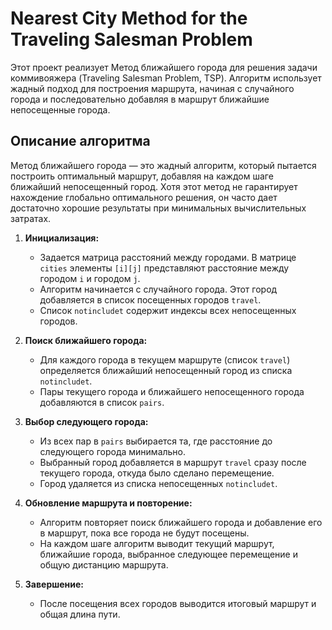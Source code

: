 # Nearest City Method for the Traveling Salesman Problem

Этот проект реализует Метод ближайшего города для решения задачи коммивояжера (Traveling Salesman Problem, TSP). Алгоритм использует жадный подход для построения маршрута, начиная с случайного города и последовательно добавляя в маршрут ближайшие непосещенные города.

## Описание алгоритма

Метод ближайшего города — это жадный алгоритм, который пытается построить оптимальный маршрут, добавляя на каждом шаге ближайший непосещенный город. Хотя этот метод не гарантирует нахождение глобально оптимального решения, он часто дает достаточно хорошие результаты при минимальных вычислительных затратах.


1. **Инициализация:**
   - Задается матрица расстояний между городами. В матрице `cities` элементы `[i][j]` представляют расстояние между городом `i` и городом `j`.
   - Алгоритм начинается с случайного города. Этот город добавляется в список посещенных городов `travel`.
   - Список `notincludet` содержит индексы всех непосещенных городов.

2. **Поиск ближайшего города:**
   - Для каждого города в текущем маршруте (список `travel`) определяется ближайший непосещенный город из списка `notincludet`.
   - Пары текущего города и ближайшего непосещенного города добавляются в список `pairs`.

3. **Выбор следующего города:**
   - Из всех пар в `pairs` выбирается та, где расстояние до следующего города минимально.
   - Выбранный город добавляется в маршрут `travel` сразу после текущего города, откуда было сделано перемещение.
   - Город удаляется из списка непосещенных `notincludet`.

4. **Обновление маршрута и повторение:**
   - Алгоритм повторяет поиск ближайшего города и добавление его в маршрут, пока все города не будут посещены.
   - На каждом шаге алгоритм выводит текущий маршрут, ближайшие города, выбранное следующее перемещение и общую дистанцию маршрута.

5. **Завершение:**
   - После посещения всех городов выводится итоговый маршрут и общая длина пути.



